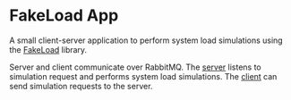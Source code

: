 # FakeLoad App
A small client-server application to perform system load simulations using the [FakeLoad](https://github.com/msigwart/fakeload) library.

Server and client communicate over RabbitMQ. The [server](https://github.com/msigwart/fakeload-app/tree/master/fakeload-server) 
listens to simulation request and performs system load simulations. 
The [client](https://github.com/msigwart/fakeload-app/tree/master/fakeload-client) 
can send simulation requests to the server.

